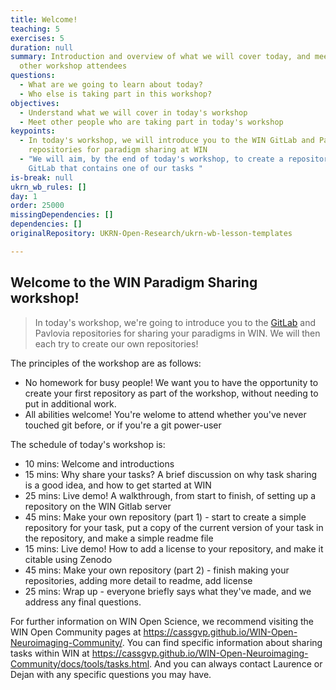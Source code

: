 ```yaml
---
title: Welcome!
teaching: 5
exercises: 5
duration: null
summary: Introduction and overview of what we will cover today, and meet the
  other workshop attendees
questions:
  - What are we going to learn about today?
  - Who else is taking part in this workshop?
objectives:
  - Understand what we will cover in today's workshop
  - Meet other people who are taking part in today's workshop
keypoints:
  - In today's workshop, we will introduce you to the WIN GitLab and Pavlovia
    repositories for paradigm sharing at WIN
  - "We will aim, by the end of today's workshop, to create a repository on WIN
    GitLab that contains one of our tasks "
is-break: null
ukrn_wb_rules: []
day: 1
order: 25000
missingDependencies: []
dependencies: []
originalRepository: UKRN-Open-Research/ukrn-wb-lesson-templates

---
```

## Welcome to the WIN Paradigm Sharing workshop!
> In today's workshop, we're going to introduce you to the <a href="https://git.fmrib.ox.ac.uk/open-science">GitLab</a> and Pavlovia repositories for sharing your paradigms in WIN. We will then each try to create our own repositories!

The principles of the workshop are as follows:
- No homework for busy people! We want you to have the opportunity to create your first repository as part of the workshop, without needing to put in additional work.
- All abilities welcome! You're welome to attend whether you've never touched git before, or if you're a git power-user

The schedule of today's workshop is:
- 10 mins: Welcome and introductions
- 15 mins: Why share your tasks? A brief discussion on why task sharing is a good idea, and how to get started at WIN
- 25 mins: Live demo! A walkthrough, from start to finish, of setting up a repository on the WIN Gitlab server
- 45 mins: Make your own repository (part 1) - start to create a simple repository for your task, put a copy of the current version of your task in the repository, and make a simple readme file
- 15 mins: Live demo! How to add a license to your repository, and make it citable using Zenodo
- 45 mins: Make your own repository (part 2) - finish making your repositories, adding more detail to readme, add license
- 25 mins: Wrap up - everyone briefly says what they've made, and we address any final questions.

For further information on WIN Open Science, we recommend visiting the WIN Open Community pages at <a href="https://cassgvp.github.io/WIN-Open-Neuroimaging-Community/" target="_blank">https://cassgvp.github.io/WIN-Open-Neuroimaging-Community/</a>. You can find specific information about sharing tasks within WIN at <a href="https://cassgvp.github.io/WIN-Open-Neuroimaging-Community/docs/tools/tasks.html" target="_blank">https://cassgvp.github.io/WIN-Open-Neuroimaging-Community/docs/tools/tasks.html</a>. And you can always contact Laurence or Dejan with any specific questions you may have.

